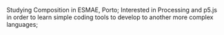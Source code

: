 Studying Composition in ESMAE, Porto;
Interested in Processing and p5.js in order to learn simple coding tools to develop to another more complex languages; 

<!---
rubendias123/rubendias123 is a ✨ special ✨ repository because its `README.md` (this file) appears on your GitHub profile.
You can click the Preview link to take a look at your changes.
--->
